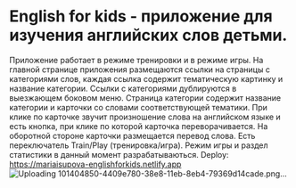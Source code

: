 # English for kids - приложение для изучения английских слов детьми.
Приложение работает в режиме тренировки и в режиме игры. На главной странице приложения размещаются ссылки на страницы с категориями слов, каждая ссылка содержит тематическую картинку и название категории.
Ссылки с категориями дублируются в выезжающем боковом меню. Страница категории содержит название категории и карточки со словами соответствующей тематики. При клике по карточке звучит произношение слова на английском языке
и есть кнопка, при клике по которой карточка переворачивается. На оборотной стороне карточки размещается перевод слова.
Есть переключатель Train/Play (тренировка/игра). Режим игры и раздел статистики в данный момент разрабатываються. 
Deploy: https://mariaisupova-englishforkids.netlify.app
![Uploading 101404850-4409e780-38e8-11eb-8eb4-79369d14cade.png…]()

